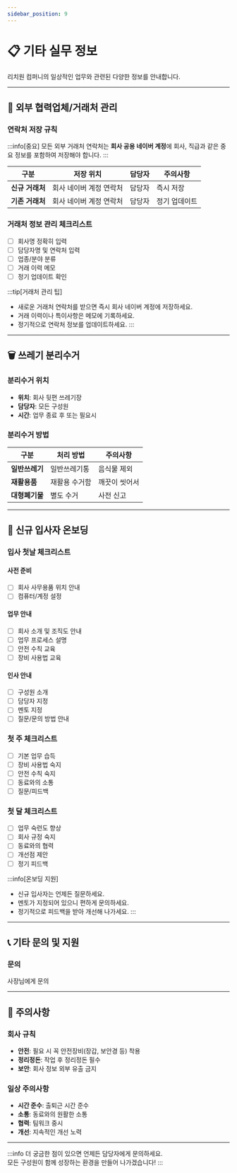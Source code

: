 ```yaml
---
sidebar_position: 9
---
```


# 📋 기타 실무 정보

리치원 컴퍼니의 일상적인 업무와 관련된 다양한 정보를 안내합니다.

---

## 🤝 외부 협력업체/거래처 관리

### 연락처 저장 규칙

:::info[중요]
모든 외부 거래처 연락처는 **회사 공용 네이버 계정**에 회사, 직급과 같은 중요 정보를 포함하여 저장해야 합니다.
:::

| 구분 | 저장 위치 | 담당자 | 주의사항 |
|------|-----------|--------|----------|
| **신규 거래처** | 회사 네이버 계정 연락처 | 담당자 | 즉시 저장 |
| **기존 거래처** | 회사 네이버 계정 연락처 | 담당자 | 정기 업데이트 |

### 거래처 정보 관리 체크리스트

- [ ] 회사명 정확히 입력
- [ ] 담당자명 및 연락처 입력
- [ ] 업종/분야 분류
- [ ] 거래 이력 메모
- [ ] 정기 업데이트 확인

:::tip[거래처 관리 팁]
- 새로운 거래처 연락처를 받으면 즉시 회사 네이버 계정에 저장하세요.
- 거래 이력이나 특이사항은 메모에 기록하세요.
- 정기적으로 연락처 정보를 업데이트하세요.
:::

---

## 🗑️ 쓰레기 분리수거

### 분리수거 위치

- **위치**: 회사 뒷편 쓰레기장
- **담당자**: 모든 구성원
- **시간**: 업무 종료 후 또는 필요시

### 분리수거 방법

| 구분 | 처리 방법 | 주의사항 |
|------|-----------|----------|
| **일반쓰레기** | 일반쓰레기통 | 음식물 제외 |
| **재활용품** | 재활용 수거함 | 깨끗이 씻어서 |
| **대형폐기물** | 별도 수거 | 사전 신고 |

---

## 👋 신규 입사자 온보딩

### 입사 첫날 체크리스트

#### 사전 준비
- [ ] 회사 사무용품 위치 안내
- [ ] 컴퓨터/계정 설정

#### 업무 안내
- [ ] 회사 소개 및 조직도 안내
- [ ] 업무 프로세스 설명
- [ ] 안전 수칙 교육
- [ ] 장비 사용법 교육

#### 인사 안내
- [ ] 구성원 소개
- [ ] 담당자 지정
- [ ] 멘토 지정
- [ ] 질문/문의 방법 안내

### 첫 주 체크리스트

- [ ] 기본 업무 습득
- [ ] 장비 사용법 숙지
- [ ] 안전 수칙 숙지
- [ ] 동료와의 소통
- [ ] 질문/피드백

### 첫 달 체크리스트

- [ ] 업무 숙련도 향상
- [ ] 회사 규정 숙지
- [ ] 동료와의 협력
- [ ] 개선점 제안
- [ ] 정기 피드백

:::info[온보딩 지원]
- 신규 입사자는 언제든 질문하세요.
- 멘토가 지정되어 있으니 편하게 문의하세요.
- 정기적으로 피드백을 받아 개선해 나가세요.
:::

---

## 📞 기타 문의 및 지원

### 문의
사장님에게 문의

---

## 📝 주의사항

### 회사 규칙
- **안전**: 필요 시 꼭 안전장비(장갑, 보안경 등) 착용
- **정리정돈**: 작업 후 정리정돈 필수
- **보안**: 회사 정보 외부 유출 금지

### 일상 주의사항
- **시간 준수**: 출퇴근 시간 준수
- **소통**: 동료와의 원활한 소통
- **협력**: 팀워크 중시
- **개선**: 지속적인 개선 노력

---

:::info
더 궁금한 점이 있으면 언제든 담당자에게 문의하세요.<br/>
모든 구성원이 함께 성장하는 환경을 만들어 나가겠습니다!
:::